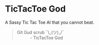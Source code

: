 # TicTacToe God
A Sassy Tic Tac Toe AI that you cannot beat.

> Git Gud scrub ¯\\\_(ツ)_/¯<br>
> &nbsp;&nbsp;&nbsp;&nbsp;&nbsp;&nbsp;&nbsp;&nbsp;&nbsp;&nbsp;&nbsp;- TicTacToe God
